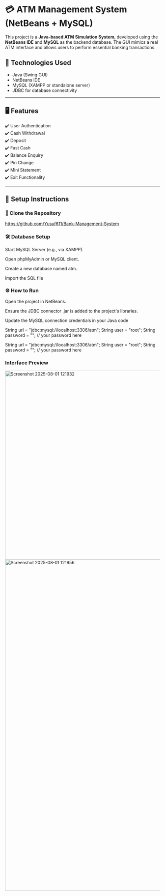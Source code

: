 # 💳 ATM Management System (NetBeans + MySQL)

This project is a **Java-based ATM Simulation System**, developed using the **NetBeans IDE** and **MySQL** as the backend database. The GUI mimics a real ATM interface and allows users to perform essential banking transactions.

## 🧰 Technologies Used

- Java (Swing GUI)
- NetBeans IDE
- MySQL (XAMPP or standalone server)
- JDBC for database connectivity

---

## 🖥️ Features

✔️ User Authentication  
✔️ Cash Withdrawal  
✔️ Deposit  
✔️ Fast Cash  
✔️ Balance Enquiry  
✔️ Pin Change  
✔️ Mini Statement  
✔️ Exit Functionality

---

## 🔧 Setup Instructions

### 📁 Clone the Repository


https://github.com/Yusuf611/Bank-Management-System

### 🛠️ Database Setup
Start MySQL Server (e.g., via XAMPP).

Open phpMyAdmin or MySQL client.

Create a new database named atm.

Import the SQL file

### ⚙️ How to Run
Open the project in NetBeans.

Ensure the JDBC connector .jar is added to the project's libraries.

Update the MySQL connection credentials in your Java code

String url = "jdbc:mysql://localhost:3306/atm";
String user = "root";
String password = ""; // your password here


String url = "jdbc:mysql://localhost:3306/atm";
String user = "root";
String password = ""; // your password here

### Interface Preview
<img width="998" height="614" alt="Screenshot 2025-08-01 121932" src="https://github.com/user-attachments/assets/49b0af6a-6744-47bf-be02-35e65a3b179f" />

<img width="1117" height="1079" alt="Screenshot 2025-08-01 121956" src="https://github.com/user-attachments/assets/52fac6f2-6049-4baf-90c7-bcf17c82d60e" />


